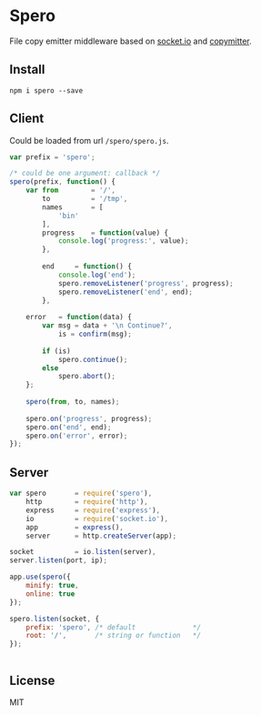 # Spero

File copy emitter middleware based on [socket.io](http://socket.io "Socket.io") and [copymitter](https://github.com/coderaiser/node-copymitter "Copymitter").

## Install

```
npm i spero --save
```

## Client

Could be loaded from url `/spero/spero.js`.

```js
var prefix = 'spero';

/* could be one argument: callback */
spero(prefix, function() {
    var from        = '/',
        to          = '/tmp',
        names       = [
            'bin'
        ],
        progress    = function(value) {
            console.log('progress:', value);
        },
        
        end     = function() {
            console.log('end');
            spero.removeListener('progress', progress);
            spero.removeListener('end', end);
        },
    
    error   = function(data) {
        var msg = data + '\n Continue?',
            is = confirm(msg);
        
        if (is)
            spero.continue();
        else
            spero.abort();
    };
    
    spero(from, to, names);
    
    spero.on('progress', progress);
    spero.on('end', end);
    spero.on('error', error);
});

```

## Server

```js
var spero       = require('spero'),
    http        = require('http'),
    express     = require('express'),
    io          = require('socket.io'),
    app         = express(),
    server      = http.createServer(app);

socket          = io.listen(server),
server.listen(port, ip);

app.use(spero({
    minify: true,
    online: true
});

spero.listen(socket, {
    prefix: 'spero', /* default              */
    root: '/',       /* string or function   */
});
```

```js

```

## License

MIT
